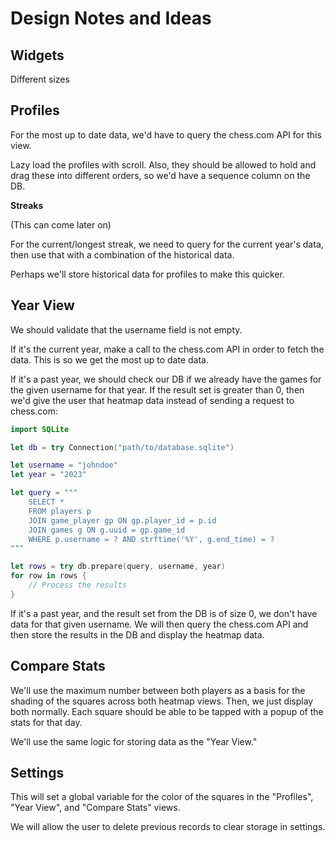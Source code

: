 # Design Notes and Ideas

## Widgets

Different sizes

## Profiles

For the most up to date data, we'd have to query the chess.com API for this view.

Lazy load the profiles with scroll. Also, they should be allowed to hold and drag these into different orders, so we'd have a sequence column on the DB.

**Streaks**

(This can come later on)

For the current/longest streak, we need to query for the current year's data, then use that with a combination of the historical data.

Perhaps we'll store historical data for profiles to make this quicker.

## Year View

We should validate that the username field is not empty.

If it's the current year, make a call to the chess.com API in order to fetch the data. This is so we get the most up to date data.

If it's a past year, we should check our DB if we already have the games for the given username for that year. If the result set is greater than 0, then we'd give the user that heatmap data instead of sending a request to chess.com:

```swift
import SQLite

let db = try Connection("path/to/database.sqlite")

let username = "johndoe"
let year = "2023"

let query = """
    SELECT *
    FROM players p
    JOIN game_player gp ON gp.player_id = p.id
    JOIN games g ON g.uuid = gp.game_id
    WHERE p.username = ? AND strftime('%Y', g.end_time) = ?
"""

let rows = try db.prepare(query, username, year)
for row in rows {
    // Process the results
}
```

If it's a past year, and the result set from the DB is of size 0, we don't have data for that given username. We will then query the chess.com API and then store the results in the DB and display the heatmap data.

## Compare Stats

We'll use the maximum number between both players as a basis for the shading of the squares across both heatmap views. Then, we just display both normally. Each square should be able to be tapped with a popup of the stats for that day.

We'll use the same logic for storing data as the "Year View."

## Settings

This will set a global variable for the color of the squares in the "Profiles", "Year View", and "Compare Stats" views.

We will allow the user to delete previous records to clear storage in settings.
